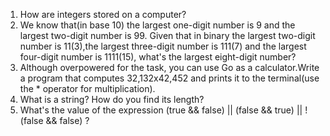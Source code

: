 1. How are integers stored on a computer?  
2. We know that(in base 10) the largest one-digit number is 9 and the largest two-digit number is 99. Given that in binary the largest two-digit number is 11(3),the largest three-digit number is 111(7) and the largest four-digit number is 1111(15), what's the largest eight-digit number?  
3. Although overpowered for the task, you can use Go as a calculator.Write a program that computes 32,132x42,452 and prints it to the terminal(use the * operator for multiplication).  
4. What is a string? How do you find its length?  
5. What's the value of the expression (true && false) || (false && true) || !(false && false) ?
